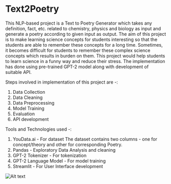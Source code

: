 # Text2Poetry
This NLP-based project is a Text to Poetry Generator which takes any definition, fact, etc. related to chemistry, physics and biology as input and generate a poetry according to given input as output.
The aim of this project is to make learning science concepts for students interesting so that the students are able to remember these concepts for a long time. Sometimes, it becomes difficult for students to remember these complex science concepts which results in burden on them. This project would help students to learn science in a funny way and reduce their stress. The implementation has done using pre-trained GPT-2 model along with development of suitable API.

Steps involved in implementation of this project are -:
1. Data Collection
2. Data Cleaning
3. Data Preprocessing
4. Model Training
5. Evaluation
6. API development

Tools and Technologies used -:
1. YouData.ai - For dataset
The dataset contains two columns - one for concept/theory and other for corresponding Poetry.
2. Pandas - Exploratory Data Analysis and cleaning
3. GPT-2 Tokenizer - For tokenization
4. GPT-2 Language Model - For model training
5. Streamlit - For User Interface development

![Alt text](Screenshot(139).png)
